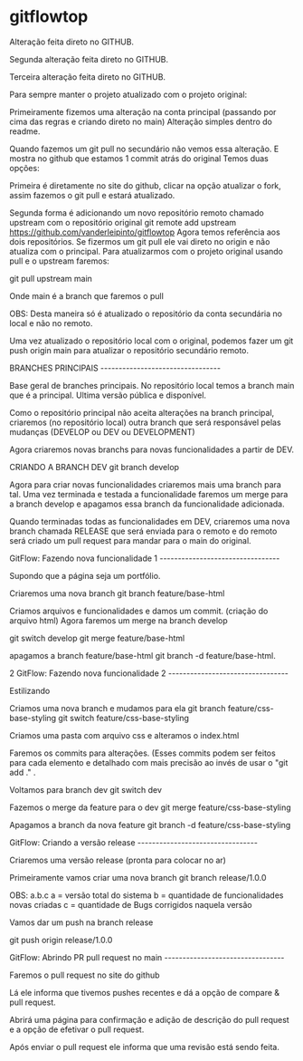 # gitflowtop

Alteração feita direto no GITHUB.

Segunda alteração feita direto no GITHUB.

Terceira alteração feita direto no GITHUB.

Para sempre manter o projeto atualizado com o projeto original:

Primeiramente fizemos uma alteração na conta principal (passando por cima das regras e criando direto no main)
Alteração simples dentro do readme.

Quando fazemos um git pull no secundário não vemos essa alteração. E mostra no github que estamos 1 commit atrás do original
Temos duas opções:

Primeira é diretamente no site do github, clicar na opção atualizar o fork, assim fazemos o git pull e estará atualizado.

Segunda forma é adicionando um novo repositório remoto chamado upstream com o repositório original
git remote add upstream https://github.com/vanderleipinto/gitflowtop
Agora temos referência aos dois repositórios.
Se fizermos um git pull ele vai direto no origin e não atualiza com o principal.
Para atualizarmos com o projeto original usando pull e o upstream faremos:

git pull upstream main

Onde main é a branch que faremos o pull

OBS: Desta maneira só é atualizado o repositório da conta secundária no local e não no remoto.

Uma vez atualizado o repositório local com o original, podemos fazer um git push origin main para atualizar o repositório secundário remoto.

BRANCHES PRINCIPAIS ---------------------------------

Base geral de branches principais.
No repositório local temos a branch main que é a principal. Ultima versão pública e disponível.

Como o repositório principal não aceita alterações na branch principal, criaremos (no repositório local) outra branch que será responsável pelas mudanças (DEVELOP ou DEV ou DEVELOPMENT)

Agora criaremos novas branchs para novas funcionalidades a partir de DEV.

CRIANDO A BRANCH DEV
git branch develop

Agora para criar novas funcionalidades criaremos mais uma branch para tal. Uma vez terminada e testada a funcionalidade faremos um merge para a branch develop e apagamos essa branch da funcionalidade adicionada.

Quando terminadas todas as funcionalidades em DEV, criaremos uma nova branch chamada RELEASE que será enviada para o remoto e do remoto será criado um pull request para mandar para o main do original.

GitFlow: Fazendo nova funcionalidade 1 ---------------------------------

Supondo que a página seja um portfólio.

Criaremos uma nova branch
git branch feature/base-html

Criamos arquivos e funcionalidades e damos um commit. (criação do arquivo html)
Agora faremos um merge na branch develop

git switch develop
git merge feature/base-html

apagamos a branch feature/base-html
git branch -d feature/base-html.

2 GitFlow: Fazendo nova funcionalidade 2 ---------------------------------

Estilizando

Criamos uma nova branch e mudamos para ela
git branch feature/css-base-styling
git switch feature/css-base-styling

Criamos uma pasta com arquivo css e alteramos o index.html

Faremos os commits para alterações. (Esses commits podem ser feitos para cada elemento e detalhado com mais precisão ao invés de usar o "git add ." .

Voltamos para branch dev
git switch dev

Fazemos o merge da feature para o dev
git merge feature/css-base-styling

Apagamos a branch da nova feature
git branch -d feature/css-base-styling

GitFlow: Criando a versão release ---------------------------------

Criaremos uma versão release (pronta para colocar no ar)

Primeiramente vamos criar uma nova branch
git branch release/1.0.0

OBS: a.b.c
a = versão total do sistema
b = quantidade de funcionalidades novas criadas
c = quantidade de Bugs corrigidos naquela versão

Vamos dar um push na branch release

git push origin release/1.0.0

GitFlow: Abrindo PR pull request no main ---------------------------------

Faremos o pull request no site do github

Lá ele informa que tivemos pushes recentes e dá a opção de compare & pull request.

Abrirá uma página para confirmação e adição de descrição do pull request e a opção de efetivar o pull request.

Após enviar o pull request ele informa que uma revisão está sendo feita.
